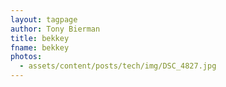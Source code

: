 ```yaml
---
layout: tagpage
author: Tony Bierman
title: bekkey
fname: bekkey
photos:
  - assets/content/posts/tech/img/DSC_4827.jpg
---
```

